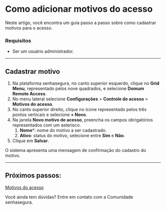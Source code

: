 # Como adicionar motivos do acesso

Neste artigo, você encontra um guia passo a passo sobre como cadastrar motivos para o acesso.

### Requisitos
* Ser um usuário administrador.

---
## Cadastrar motivo

1. Na plataforma senhasegura, no canto superior esquerdo, clique no **Grid Menu**, representado pelos nove quadrados, e selecione **Domum Remote Access**.
2. No menu lateral selecione **Configurações** > **Controle de acesso** > **Motivos do acesso**.
3. No canto superior direito, clique no ícone representado pelos três pontos verticais e selecione **+ Novo**.
4. Na janela **Novo motivo de acesso**, preencha os campos obrigatórios representados com um asterísco.
    1. **Nome***: nome do motivo a ser cadastrado.
    2. **Ativo**: status do motivo, selecione entre **Sim** e **Não**.
5. Clique em **Salvar**.

O sistema apresenta uma mensagem de confirmação do cadastro do motivo.

---
## Próximos passos:
[Motivos do acesso](/v3-33/docs/pt/domum-access-reasons-home-screen)

Você ainda tem dúvidas? Entre em contato com a Comunidade senhasegura.